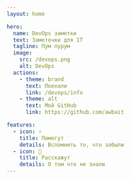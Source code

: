 ```yaml
---
layout: home

hero:
  name: DevOps заметки
  text: Заметочки для IT
  tagline: Пум пурум
  image:
    src: /devops.png
    alt: DevOps
  actions:
    - theme: brand
      text: Поехали
      link: /devops/info
    - theme: alt
      text: Мой GitHub
      link: https://github.com/awbait

features:
  - icon: ⚡️
    title: Помогут
    details: Вспомнить то, что забыли
  - icon: 🖖
    title: Расскажут
    details: О том что не знали
---
```

